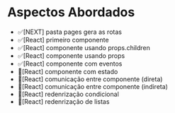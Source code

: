 # Aspectos Abordados

- ✅[NEXT] pasta pages gera as rotas
- ✅[React] primeiro componente
- ✅[React] componente usando props.children
- ✅[React] componente usando props
- ✅[React] componente com eventos
- 🔴[React] componente com estado
- 🔴[React] comunicação entre componente (direta)
- 🔴[React] comunicação entre componente (indireta)
- 🔴[React] redenrização condicional
- 🔴[React] redenrização de listas